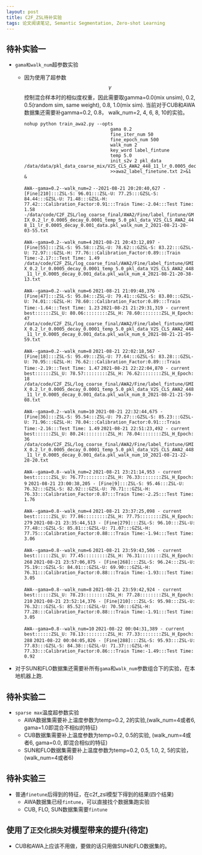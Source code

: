 ```yaml
---
layout: post
title: C2F_ZSL待补实验
tags: 论文阅读笔记, Semantic Segmentation, Zero-shot Learning
---
```


## 待补实验一

- `gama和walk_num`超参数实验
  - 因为使用了超参数$$\gamma$$控制混合样本时的相似度权重，因此需要取gamma=0.0(mix unsim), 0.2, 0.5(random sim, same weight), 0.8, 1.0(mix sim).
当前对于CUB和AWA数据集还需要补gamma=0.2, 0.8， walk_num=2, 4, 6, 8, 10的实验。
    ```
    nohup python train_awa2.py --opts 
                                    gama 0.2 
                                    fine_iter_num 50 
                                    fine_epoch_num 500 
                                    walk_num 2 
                                    key_word label_fintune 
                                    temp 5.0 
                                    init_s2v 2 pkl_data /data/data/pkl_data_coarse_mix/V2S_CLS_AWA2_448_11_lr_0.0005_decay_0.001_data.pkl 
                                    >>awa2_label_finetune.txt 2>&1 &
    ```
    
    `AWA--gama=0.2--walk_num=2`
    `--2021-08-21 20:20:40,627 - [Fine|210]:::ZSL-S: 96.01:::ZSL-U: 77.25:::GZSL-S: 84.44:::GZSL-U: 71.48:::GZSL-H: 77.42:::Calibration_Factor:0.91:::Train Time:-2.04:::Test Time: 1.58`
            `-/data/code/C2F_ZSL/log_coarse_final/AWA2/Fine/label_fintune/GMIX_0.2_lr_0.0005_decay_0.0001_temp_5.0_pkl_data_V2S_CLS_AWA2_448_11_lr_0.0005_decay_0.001_data.pkl_walk_num_2_2021-08-21-20-03-55.txt`
            
    `AWA--gama=0.2--walk_num=4`
    `2021-08-21 20:43:12,897 - [Fine|55]:::ZSL-S: 95.58:::ZSL-U: 78.62:::GZSL-S: 83.22:::GZSL-U: 72.97:::GZSL-H: 77.76:::Calibration_Factor:0.89:::Train Time:-2.17:::Test Time: 1.49`
    `/data/code/C2F_ZSL/log_coarse_final/AWA2/Fine/label_fintune/GMIX_0.2_lr_0.0005_decay_0.0001_temp_5.0_pkl_data_V2S_CLS_AWA2_448_11_lr_0.0005_decay_0.001_data.pkl_walk_num_4_2021-08-21-20-38-13.txt`
    
    `AWA--gama=0.2--walk_num=6`
    `2021-08-21 21:09:48,376 - [Fine|47]:::ZSL-S: 95.84:::ZSL-U: 79.41:::GZSL-S: 83.80:::GZSL-U: 74.01:::GZSL-H: 78.60:::Calibration_Factor:0.89:::Train Time:-1.64:::Test Time: 1.23`
    `2021-08-21 21:29:31,319 - current best::::::ZSL_U: 80.06:::::::::ZSL_H: 78.60::::::::ZSL_H_Epoch: 47`
    `/data/code/C2F_ZSL/log_coarse_final/AWA2/Fine/label_fintune/GMIX_0.2_lr_0.0005_decay_0.0001_temp_5.0_pkl_data_V2S_CLS_AWA2_448_11_lr_0.0005_decay_0.001_data.pkl_walk_num_6_2021-08-21-21-05-59.txt`
    
    `AWA--gama=0.2--walk_num=8`
    `2021-08-21 22:02:18,567 - [Fine|18]:::ZSL-S: 95.49:::ZSL-U: 77.64:::GZSL-S: 83.28:::GZSL-U: 70.95:::GZSL-H: 76.62:::Calibration_Factor:0.89:::Train Time:-2.19:::Test Time: 1.47`
    `2021-08-21 22:22:04,870 - current best::::::ZSL_U: 78.57:::::::::ZSL_H: 76.62::::::::ZSL_H_Epoch: 18`
    `/data/code/C2F_ZSL/log_coarse_final/AWA2/Fine/label_fintune/GMIX_0.2_lr_0.0005_decay_0.0001_temp_5.0_pkl_data_V2S_CLS_AWA2_448_11_lr_0.0005_decay_0.001_data.pkl_walk_num_8_2021-08-21-21-59-08.txt`
    
    `AWA--gama=0.2--walk_num=10`
    `2021-08-21 22:32:44,675 - [Fine|36]:::ZSL-S: 95.54:::ZSL-U: 79.27:::GZSL-S: 85.23:::GZSL-U: 71.96:::GZSL-H: 78.04:::Calibration_Factor:0.91:::Train Time:-2.16:::Test Time: 1.49`
    `2021-08-21 22:51:23,492 - current best::::::ZSL_U: 80.24:::::::::ZSL_H: 78.04::::::::ZSL_H_Epoch: 36`
    `/data/code/C2F_ZSL/log_coarse_final/AWA2/Fine/label_fintune/GMIX_0.2_lr_0.0005_decay_0.0001_temp_5.0_pkl_data_V2S_CLS_AWA2_448_11_lr_0.0005_decay_0.001_data.pkl_walk_num_10_2021-08-21-22-28-20.txt`
    
    `AWA--gama=0.8--walk_num=2`
    `2021-08-21 23:21:14,953 - current best::::::ZSL_U: 76.77:::::::::ZSL_H: 76.33::::::::ZSL_H_Epoch: 9`
    `2021-08-21 23:00:38,205 - [Fine|9]:::ZSL-S: 95.46:::ZSL-U: 76.32:::GZSL-S: 82.92:::GZSL-U: 70.71:::GZSL-H: 76.33:::Calibration_Factor:0.87:::Train Time:-2.25:::Test Time: 1.76`
    
    `AWA--gama=0.8--walk_num=4`
    `2021-08-21 23:37:25,098 - current best::::::ZSL_U: 77.86:::::::::ZSL_H: 77.75::::::::ZSL_H_Epoch: 279`
    `2021-08-21 23:35:44,513 - [Fine|279]:::ZSL-S: 96.10:::ZSL-U: 77.48:::GZSL-S: 85.81:::GZSL-U: 71.07:::GZSL-H: 77.75:::Calibration_Factor:0.88:::Train Time:-1.94:::Test Time: 3.06`
    
    
    `AWA--gama=0.8--walk_num=6`
    `2021-08-21 23:59:43,506 - current best::::::ZSL_U: 77.45:::::::::ZSL_H: 76.31::::::::ZSL_H_Epoch: 268`
    `2021-08-21 23:57:06,875 - [Fine|268]:::ZSL-S: 96.24:::ZSL-U: 75.19:::GZSL-S: 84.01:::GZSL-U: 69.90:::GZSL-H: 76.31:::Calibration_Factor:0.88:::Train Time:-1.93:::Test Time: 3.05`
   
    
    `AWA--gama=0.8--walk_num=8`
    `2021-08-21 23:59:42,924 - current best::::::ZSL_U: 78.23:::::::::ZSL_H: 77.28::::::::ZSL_H_Epoch: 210`
    `2021-08-21 23:52:14,376 - [Fine|210]:::ZSL-S: 95.98:::ZSL-U: 76.32:::GZSL-S: 85.52:::GZSL-U: 70.50:::GZSL-H: 77.28:::Calibration_Factor:0.88:::Train Time:-1.91:::Test Time: 3.05`
    
    
    
    `AWA--gama=0.8--walk_num=10`
    `2021-08-22 00:04:31,389 - current best::::::ZSL_U: 78.13:::::::::ZSL_H: 77.33::::::::ZSL_H_Epoch: 288`
    `2021-08-22 00:04:05,826 - [Fine|288]:::ZSL-S: 95.93:::ZSL-U: 77.83:::GZSL-S: 84.38:::GZSL-U: 71.37:::GZSL-H: 77.33:::Calibration_Factor:0.86:::Train Time:-1.49:::Test Time: 0.92`
    
    
    
    
- 对于SUN和FLO数据集还需要补所有`gama`和`walk_num`参数组合下的实验，在本地机器上跑.


## 待补实验二

- `sparse max`温度超参数实验
  - AWA数据集需要补上温度参数为temp=0.2, 2的实验,(walk_num=4或者6, gama=1.0即混合不相似的特征)
  - CUB数据集需要补上温度参数为temp=0.2, 0.5的实验, (walk_num=4或者6, gama=0.0, 即混合相似的特征)
  - SUN和FLO数据集需要补上温度参数为temp=0.2, 0.5, 1.0, 2, 5的实验，(walk_num=4或者6)


## 待补实验三

- 普通`finetune`后得到的特征，在c2f_zsl模型下得到的结果(四个结果)
  - AWA数据集已经`fintune`，可以直接找个数据集跑实验
  - CUB, FLO, SUN数据集需要`fintune` 

## 使用了`正交化损失`对模型带来的提升(待定)

- CUB和AWA上应该不用做，要做的话只用做SUN和FLO数据集的。
